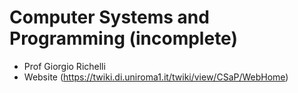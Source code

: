 # Computer Systems and Programming (incomplete)

- Prof Giorgio Richelli
- Website (https://twiki.di.uniroma1.it/twiki/view/CSaP/WebHome)
